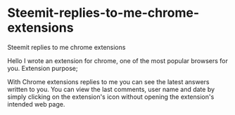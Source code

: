 # Steemit-replies-to-me-chrome-extensions
Steemit replies to me chrome extensions

Hello
I wrote an extension for chrome, one of the most popular browsers for you. Extension purpose;

With Chrome extensions replies to me you can see the latest answers written to you. You can view the last comments, user name and date by simply clicking on the extension's icon without opening the extension's intended web page.

